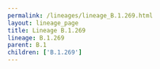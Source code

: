 ```yaml
---
permalink: /lineages/lineage_B.1.269.html
layout: lineage_page
title: Lineage B.1.269
lineage: B.1.269
parent: B.1
children: ['B.1.269']
---
```

